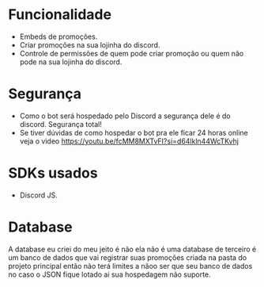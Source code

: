 # Funcionalidade
- Embeds de promoções.
- Criar promoções na sua lojinha do discord.
- Controle de permissões de quem pode criar promoção ou quem não pode na sua lojinha do discord.
# Segurança
- Como o bot será hospedado pelo Discord a segurança dele é do discord. Segurança total!
- Se tiver dúvidas de como hospedar o bot pra ele ficar 24 horas online veja o video https://youtu.be/fcMM8MXTvFI?si=d64lkln44WcTKvhj
# SDKs usados
- Discord JS.
# Database
A database eu criei do meu jeito é não ela não é uma database de terceiro é um banco de dados que vai registrar suas promoções criada na pasta do projeto principal então não terá limites a nãoo ser que seu banco de dados no caso o JSON fique lotado ai sua hospedagem não suporte.
